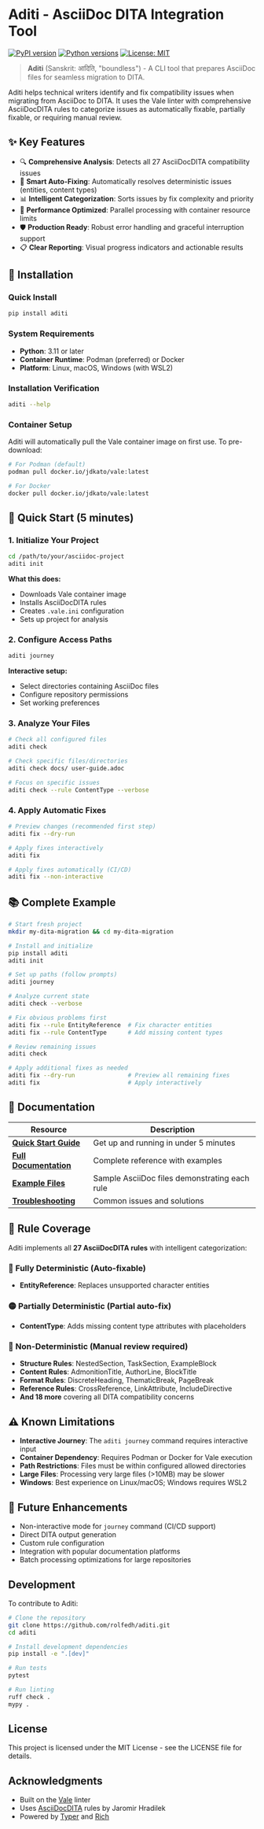 # Aditi - AsciiDoc DITA Integration Tool

[![PyPI version](https://badge.fury.io/py/aditi.svg)](https://badge.fury.io/py/aditi)
[![Python versions](https://img.shields.io/pypi/pyversions/aditi.svg)](https://pypi.org/project/aditi/)
[![License: MIT](https://img.shields.io/badge/License-MIT-yellow.svg)](https://opensource.org/licenses/MIT)

> **Aditi** (Sanskrit: आदिति, "boundless") - A CLI tool that prepares AsciiDoc files for seamless migration to DITA.

Aditi helps technical writers identify and fix compatibility issues when migrating from AsciiDoc to DITA. It uses the Vale linter with comprehensive AsciiDocDITA rules to categorize issues as automatically fixable, partially fixable, or requiring manual review.

## ✨ Key Features

- 🔍 **Comprehensive Analysis**: Detects all 27 AsciiDocDITA compatibility issues
- 🔧 **Smart Auto-Fixing**: Automatically resolves deterministic issues (entities, content types)
- 📊 **Intelligent Categorization**: Sorts issues by fix complexity and priority  
- 🚀 **Performance Optimized**: Parallel processing with container resource limits
- 🛡️ **Production Ready**: Robust error handling and graceful interruption support
- 📋 **Clear Reporting**: Visual progress indicators and actionable results

## 🚀 Installation

### Quick Install

```bash
pip install aditi
```

### System Requirements

- **Python**: 3.11 or later
- **Container Runtime**: Podman (preferred) or Docker
- **Platform**: Linux, macOS, Windows (with WSL2)

### Installation Verification

```bash
aditi --help
```

### Container Setup

Aditi will automatically pull the Vale container image on first use. To pre-download:

```bash
# For Podman (default)
podman pull docker.io/jdkato/vale:latest

# For Docker  
docker pull docker.io/jdkato/vale:latest
```

## 🏁 Quick Start (5 minutes)

### 1. Initialize Your Project

```bash
cd /path/to/your/asciidoc-project
aditi init
```

**What this does:**
- Downloads Vale container image
- Installs AsciiDocDITA rules  
- Creates `.vale.ini` configuration
- Sets up project for analysis

### 2. Configure Access Paths

```bash
aditi journey
```

**Interactive setup:**
- Select directories containing AsciiDoc files
- Configure repository permissions
- Set working preferences

### 3. Analyze Your Files

```bash
# Check all configured files
aditi check

# Check specific files/directories  
aditi check docs/ user-guide.adoc

# Focus on specific issues
aditi check --rule ContentType --verbose
```

### 4. Apply Automatic Fixes

```bash  
# Preview changes (recommended first step)
aditi fix --dry-run

# Apply fixes interactively
aditi fix

# Apply fixes automatically (CI/CD)
aditi fix --non-interactive
```

## 📚 Complete Example

```bash
# Start fresh project
mkdir my-dita-migration && cd my-dita-migration

# Install and initialize
pip install aditi
aditi init

# Set up paths (follow prompts)
aditi journey  

# Analyze current state
aditi check --verbose

# Fix obvious problems first
aditi fix --rule EntityReference  # Fix character entities
aditi fix --rule ContentType      # Add missing content types

# Review remaining issues  
aditi check

# Apply additional fixes as needed
aditi fix --dry-run               # Preview all remaining fixes
aditi fix                         # Apply interactively
```

## 📖 Documentation

| Resource | Description |
|----------|-------------|
| **[Quick Start Guide](docs/QUICKSTART.md)** | Get up and running in under 5 minutes |
| **[Full Documentation](https://rolfedh.github.io/aditi/)** | Complete reference with examples |
| **[Example Files](docs/examples/)** | Sample AsciiDoc files demonstrating each rule |
| **[Troubleshooting](docs/QUICKSTART.md#troubleshooting)** | Common issues and solutions |

## 🎯 Rule Coverage

Aditi implements all **27 AsciiDocDITA rules** with intelligent categorization:

### 🔴 Fully Deterministic (Auto-fixable)
- **EntityReference**: Replaces unsupported character entities

### 🟡 Partially Deterministic (Partial auto-fix)  
- **ContentType**: Adds missing content type attributes with placeholders

### 🔵 Non-Deterministic (Manual review required)
- **Structure Rules**: NestedSection, TaskSection, ExampleBlock
- **Content Rules**: AdmonitionTitle, AuthorLine, BlockTitle  
- **Format Rules**: DiscreteHeading, ThematicBreak, PageBreak
- **Reference Rules**: CrossReference, LinkAttribute, IncludeDirective
- **And 18 more** covering all DITA compatibility concerns

## ⚠️ Known Limitations

- **Interactive Journey**: The `aditi journey` command requires interactive input
- **Container Dependency**: Requires Podman or Docker for Vale execution  
- **Path Restrictions**: Files must be within configured allowed directories
- **Large Files**: Processing very large files (>10MB) may be slower
- **Windows**: Best experience on Linux/macOS; Windows requires WSL2

## 🔮 Future Enhancements

- Non-interactive mode for `journey` command (CI/CD support)
- Direct DITA output generation
- Custom rule configuration
- Integration with popular documentation platforms
- Batch processing optimizations for large repositories

## Development

To contribute to Aditi:

```bash
# Clone the repository
git clone https://github.com/rolfedh/aditi.git
cd aditi

# Install development dependencies
pip install -e ".[dev]"

# Run tests
pytest

# Run linting
ruff check .
mypy .
```

## License

This project is licensed under the MIT License - see the LICENSE file for details.

## Acknowledgments

- Built on the [Vale](https://vale.sh/) linter
- Uses [AsciiDocDITA](https://github.com/jhradilek/asciidoctor-dita-vale) rules by Jaromir Hradilek
- Powered by [Typer](https://typer.tiangolo.com/) and [Rich](https://rich.readthedocs.io/)